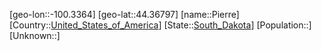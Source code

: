 ﻿---
location: [44.36797,-100.3364]
type: City
tags:
- geo/City


SpocWebEntityId: 36107
isDeleted: false
confidential: public

---
[geo-lon::-100.3364]
[geo-lat::44.36797]
[name::Pierre]
[Country::[United_States_of_America](geo/Continent/North-America/United_States_of_America.md)]
[State::[South_Dakota](geo/Continent/North-America/United_States_of_America/South_Dakota.md)]
[Population::]
[Unknown::]

